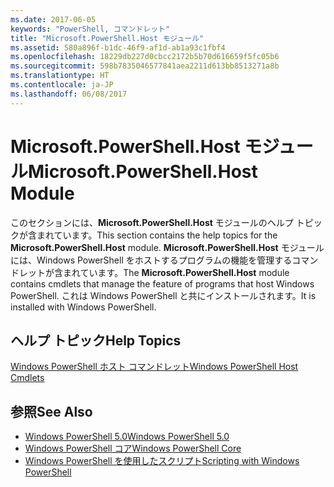 ```yaml
---
ms.date: 2017-06-05
keywords: "PowerShell, コマンドレット"
title: "Microsoft.PowerShell.Host モジュール"
ms.assetid: 580a896f-b1dc-46f9-af1d-ab1a93c1fbf4
ms.openlocfilehash: 18229db227d0cbcc2172b5b70d616659f5fc05b6
ms.sourcegitcommit: 598b7835046577841aea2211d613bb8513271a8b
ms.translationtype: HT
ms.contentlocale: ja-JP
ms.lasthandoff: 06/08/2017
---
```

# <a name="microsoftpowershellhost-module"></a><span data-ttu-id="58874-103">Microsoft.PowerShell.Host モジュール</span><span class="sxs-lookup"><span data-stu-id="58874-103">Microsoft.PowerShell.Host Module</span></span>
<span data-ttu-id="58874-104">このセクションには、**Microsoft.PowerShell.Host** モジュールのヘルプ トピックが含まれています。</span><span class="sxs-lookup"><span data-stu-id="58874-104">This section contains the help topics for the **Microsoft.PowerShell.Host** module.</span></span> <span data-ttu-id="58874-105">**Microsoft.PowerShell.Host** モジュールには、Windows PowerShell をホストするプログラムの機能を管理するコマンドレットが含まれています。</span><span class="sxs-lookup"><span data-stu-id="58874-105">The **Microsoft.PowerShell.Host** module contains cmdlets that manage the feature of programs that host Windows PowerShell.</span></span> <span data-ttu-id="58874-106">これは Windows PowerShell と共にインストールされます。</span><span class="sxs-lookup"><span data-stu-id="58874-106">It is installed with Windows PowerShell.</span></span>

## <a name="help-topics"></a><span data-ttu-id="58874-107">ヘルプ トピック</span><span class="sxs-lookup"><span data-stu-id="58874-107">Help Topics</span></span>
[<span data-ttu-id="58874-108">Windows PowerShell ホスト コマンドレット</span><span class="sxs-lookup"><span data-stu-id="58874-108">Windows PowerShell Host Cmdlets</span></span>](http://go.microsoft.com/fwlink/?LinkID=245859)

## <a name="see-also"></a><span data-ttu-id="58874-109">参照</span><span class="sxs-lookup"><span data-stu-id="58874-109">See Also</span></span>
- [<span data-ttu-id="58874-110">Windows PowerShell 5.0</span><span class="sxs-lookup"><span data-stu-id="58874-110">Windows PowerShell 5.0</span></span>](Windows-PowerShell-5.0.md)
- [<span data-ttu-id="58874-111">Windows PowerShell コア</span><span class="sxs-lookup"><span data-stu-id="58874-111">Windows PowerShell Core</span></span>](https://technet.microsoft.com/en-us/library/4b75f1e4-f327-48f3-92ab-bf5435094d41)
- [<span data-ttu-id="58874-112">Windows PowerShell を使用したスクリプト</span><span class="sxs-lookup"><span data-stu-id="58874-112">Scripting with Windows PowerShell</span></span>](../../getting-started/fundamental/Scripting-with-Windows-PowerShell.md)

